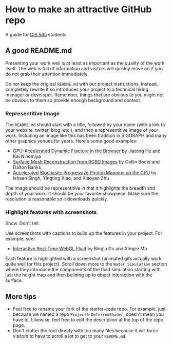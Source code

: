How to make an attractive GitHub repo
=====================================

A guide for [CIS 565](http://www.seas.upenn.edu/~cis565/) students

A good README.md
----------------

Presenting your work well is at least as important as the quailty of the work itself.  The web is full of information and visitors will quickly move on if you do not grab their attention immediately.

Do not keep the original `README.md` with our project instructions.  Instead, completely rewrite it so introduces your project to a technical hiring manager or developer.  Remember, things that are obvious to you might not be obvious to them so provide enough background and context.

### Representitive Image

The `README.md` should start with a title, followed by your name (with a link to your website, twitter, blog, etc.), and then a representitive image of your work.  Including an image like this has been tradition in SIGGRAPH and many other graphics venues for years.  Here's some good examples:

   * [GPU-Accelerated Dynamic Fracture in the Browser](https://github.com/kainino0x/cis565final) by Jiatong He and Kai Ninomiya
   * [Surface Mesh Reconstruction from RGBD Images](https://github.com/cboots/RGBD-to-Mesh) by Collin Boots and Dalton Banks
   * [Accelerated Stochastic Progressive Photon Mapping on the GPU](https://github.com/ishaan13/PhotonMapper) by Ishaan Singh, Yingting Xiao, and Xiaoyan Zhu
   
The image should be representitive in that it highlights the breadth and depth of your work.  It should be your favorite showpiece.  Make sure the resolution is reasonable so it downloads quickly.

### Highlight features with screenshots

Show.  Don't tell.

Use screenshots with captions to build up the features in your project.  For example, see:

* [Interactive Real-Time WebGL Fluid](https://github.com/dblsai/WebGL-Fluid) by Binglu Du and Xingjie Ma

Each feature is highlighted with a screenshot (animated gifs actually work quite well for this project).  Scroll down more to the `Water Simulation` section where they introduce the components of the fluid simulation starting with just the height map and then building up to object interaction with the surface.

More tips
---------

* Feel free to rename your fork of the starter-code repo.  For example, just because we named a repo `Project6-DeferredShader`, doesn't mean you have to.  Likewise, feel free to edit the description at the top of the repo page.
* Don't clutter the root directy with too many files because it will force visitors to have to scroll a lot to get to your `README.md`.
